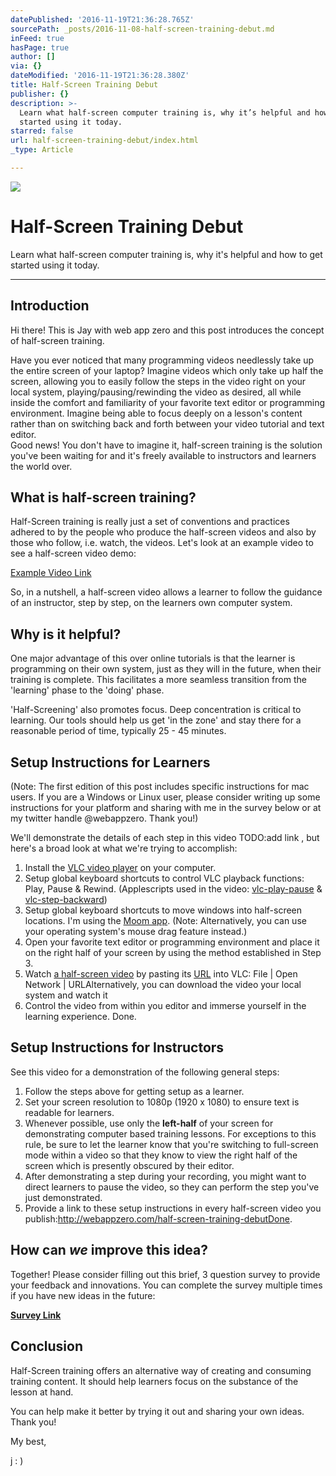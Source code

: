 ```yaml
---
datePublished: '2016-11-19T21:36:28.765Z'
sourcePath: _posts/2016-11-08-half-screen-training-debut.md
inFeed: true
hasPage: true
author: []
via: {}
dateModified: '2016-11-19T21:36:28.380Z'
title: Half-Screen Training Debut
publisher: {}
description: >-
  Learn what half-screen computer training is, why it’s helpful and how to get
  started using it today.
starred: false
url: half-screen-training-debut/index.html
_type: Article

---
```

![](https://the-grid-user-content.s3-us-west-2.amazonaws.com/b843e4bd-1857-4479-bf41-564ab4d74dc2.jpg)

# Half-Screen Training Debut

Learn what half-screen computer training is, why it's helpful and how to get started using it today.

---

## Introduction

Hi there! This is Jay with web app zero and this post introduces the concept of half-screen training.

Have you ever noticed that many programming videos needlessly take up the entire screen of your laptop? Imagine videos which only take up half the screen, allowing you to easily follow the steps in the video right on your local system, playing/pausing/rewinding the video as desired, all while inside the comfort and familiarity of your favorite text editor or programming environment. Imagine being able to focus deeply on a lesson's content rather than on switching back and forth between your video tutorial and text editor.  
Good news! You don't have to imagine it, half-screen training is the solution you've been waiting for and it's freely available to instructors and learners the world over.

## What is half-screen training?

Half-Screen training is really just a set of conventions and practices adhered to by the people who produce the half-screen videos and also by those who follow, i.e. watch, the videos. Let's look at an example video to see a half-screen video demo:

[Example Video Link][0]

So, in a nutshell, a half-screen video allows a learner to follow the guidance of an instructor, step by step, on the learners own computer system.

## Why is it helpful?

One major advantage of this over online tutorials is that the learner is programming on their own system, just as they will in the future, when their training is complete. This facilitates a more seamless transition from the 'learning' phase to the 'doing' phase.

'Half-Screening' also promotes focus. Deep concentration is critical to learning. Our tools should help us get 'in the zone' and stay there for a reasonable period of time, typically 25 - 45 minutes.

## Setup Instructions for Learners

(Note: The first edition of this post includes specific instructions for mac users. If you are a Windows or Linux user, please consider writing up some instructions for your platform and sharing with me in the survey below or at my twitter handle @webappzero. Thank you!)

We'll demonstrate the details of each step in this video TODO:add link , but here's a broad look at what we're trying to accomplish:

1. Install the [VLC video player][1] on your computer.
2. Setup global keyboard shortcuts to control VLC playback functions: Play, Pause & Rewind. (Applescripts used in the video: [vlc-play-pause][2] & [vlc-step-backward][3])
3. Setup global keyboard shortcuts to move windows into half-screen locations. I'm using the [Moom app][4]. (Note: Alternatively, you can use your operating system's mouse drag feature instead.)
4. Open your favorite text editor or programming environment and place it on the right half of your screen by using the method established in Step 3\.
5. Watch [a half-screen video][5] by pasting its [URL][6] into VLC: File | Open Network | URLAlternatively, you can download the video your local system and watch it
6. Control the video from within you editor and immerse yourself in the learning experience. Done.

## Setup Instructions for Instructors

See this video for a demonstration of the following general steps:

1. Follow the steps above for getting setup as a learner.
2. Set your screen resolution to 1080p (1920 x 1080) to ensure text is readable for learners.
3. Whenever possible, use only the **left-half** of your screen for demonstrating computer based training lessons. For exceptions to this rule, be sure to let the learner know that you're switching to full-screen mode within a video so that they know to view the right half of the screen which is presently obscured by their editor.
4. After demonstrating a step during your recording, you might want to direct learners to pause the video, so they can perform the step you've just demonstrated.
5. Provide a link to these setup instructions in every half-screen video you publish:http://webappzero.com/half-screen-training-debutDone.

## How can _we_ improve this idea?

Together! Please consider filling out this brief, 3 question survey to provide your feedback and innovations. You can complete the survey multiple times if you have new ideas in the future:

**[Survey Link][7]**

## Conclusion

Half-Screen training offers an alternative way of creating and consuming training content. It should help learners focus on the substance of the lesson at hand.

You can help make it better by trying it out and sharing your own ideas. Thank you!

My best,

j : )

[0]: https://youtu.be/Qteu72H-vNU?t=1m5s "Half-Screen Training Introduction Video"
[1]: http://www.videolan.org/vlc/index.html "VLC"
[2]: https://gist.github.com/webappzero/98a7fc22efdec8d4e1c4a7f3a19f9a6d "VLC Play Pause AppleScript"
[3]: https://gist.github.com/webappzero/983f4e1553efa6dafa22f2d0e8fd531e "VLC Step Backward AppleScript"
[4]: https://manytricks.com/moom/ "Moom"
[5]: https://youtu.be/umOFZ69iNmc "Sample Half-Screen Video"
[6]: http://foldoc.org/url "URL Definition"
[7]: https://goo.gl/forms/1aEHNJOHwPHKlVYy1 "Half-Screen Survey"
